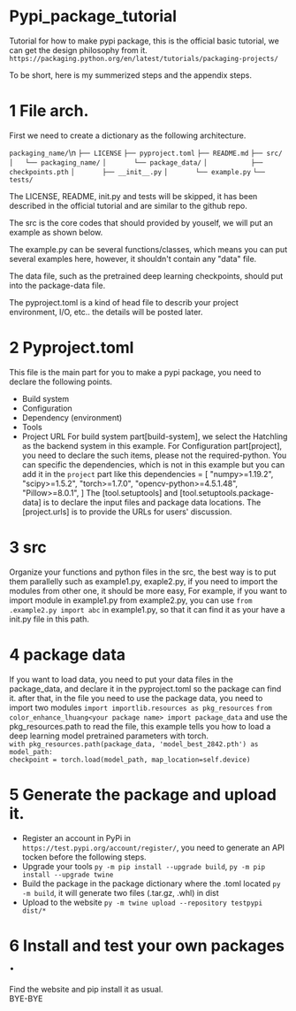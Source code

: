 # Pypi_package_tutorial

Tutorial for how to make pypi package, this is the official basic tutorial, we can get the design philosophy from it. `https://packaging.python.org/en/latest/tutorials/packaging-projects/`

To be short, here is my summerized steps and the appendix steps.

# 1 File arch.

First we need to create a dictionary as the following architecture.

`packaging_name/`\n
`├── LICENSE`
`├── pyproject.toml`
`├── README.md`
`├── src/`
`│   └── packaging_name/`
`│       └── package_data/`
`│           ├── checkpoints.pth`
`│       ├── __init__.py`
`│       └── example.py`
`└── tests/`

The LICENSE, README, init.py and tests will be skipped, it has been described in the official tutorial and are similar to the github repo.

The src is the core codes that should provided by youself, we will put an example as shown below.

The example.py can be several functions/classes, which means you can put several examples here, however, it shouldn't contain any "data" file.

The data file, such as the pretrained deep learning checkpoints, should put into the package-data file.

The pyproject.toml is a kind of head file to describ your project environment, I/O, etc.. the details will be posted later.

# 2 Pyproject.toml

This file is the main part for you to make a pypi package, you need to declare the following points.

* Build system
* Configuration
* Dependency (environment)
* Tools
* Project URL
For build system part[build-system], we select the Hatchling as the backend system in this example.
For Configuration part[project], you need to declare the such items, please not the required-python.
You can specific the dependencies, which is not in this example but you can add it in the `project` part like this
dependencies = [
    "numpy>=1.19.2",
    "scipy>=1.5.2",
    "torch>=1.7.0",
    "opencv-python>=4.5.1.48",
    "Pillow>=8.0.1",
]
The [tool.setuptools] and [tool.setuptools.package-data] is to declare the input files and package data locations.
The [project.urls] is to provide the URLs for users' discussion.

# 3 src 

Organize your functions and python files in the src, the best way is to put them parallelly such as example1.py, exaple2.py, if you need to import the modules from other one, it should be more easy, 
For example, if you want to import module in example1.py from example2.py, you can use `from .example2.py import abc` in example1.py, so that it can find it as your have a init.py file in this path.

# 4 package data
If you want to load data, you need to put your data files in the package_data, and declare it in the pyproject.toml so the package can find it. after that, in the file you need to use the package data, you need to import two modules
`import importlib.resources as pkg_resources`
`from color_enhance_lhuang<your package name> import package_data`
and use the pkg_resources.path to read the file, this example tells you how to load a deep learning model pretrained parameters with torch.  
`with pkg_resources.path(package_data, 'model_best_2842.pth') as model_path:`       
        `checkpoint = torch.load(model_path, map_location=self.device)`

# 5 Generate the package and upload it.
   * Register an account in PyPi in `https://test.pypi.org/account/register/`, you need to generate an API tocken before the following steps.
   * Upgrade your tools `py -m pip install --upgrade build`, `py -m pip install --upgrade twine`
   * Build the package in the package dictionary where the .toml located `py -m build`, it will generate two files (.tar.gz, .whl) in dist 
   * Upload to the website `py -m twine upload --repository testpypi dist/*`

# 6 Install and test your own packages .
Find the website and pip install it as usual.  
BYE-BYE
